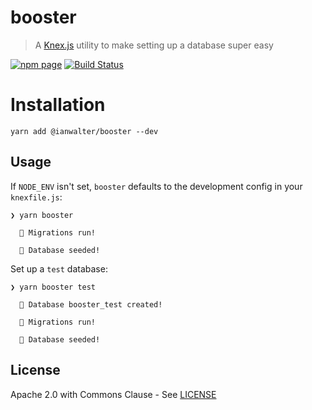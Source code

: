 # booster
> A [Knex.js][knexUrl] utility to make setting up a database super easy

[![npm page][npmImage]][npmUrl]
[![Build Status](https://cloud.drone.io/api/badges/ianwalter/booster/status.svg)](https://cloud.drone.io/ianwalter/booster)


# Installation

```console
yarn add @ianwalter/booster --dev
```

## Usage

If `NODE_ENV` isn't set, `booster` defaults to the development config in your
`knexfile.js`:

```console
❯ yarn booster

  👟 Migrations run!

  🌱 Database seeded!
```

Set up a `test` database:

```console
❯ yarn booster test

  🚀 Database booster_test created!

  👟 Migrations run!

  🌱 Database seeded!
```

## License

Apache 2.0 with Commons Clause - See [LICENSE][licenseUrl]

&nbsp;

[knexUrl]: https://knexjs.org
[npmImage]: https://img.shields.io/npm/v/@ianwalter/booster.svg
[npmUrl]: https://www.npmjs.com/package/@ianwalter/booster
[licenseUrl]: https://github.com/ianwalter/booster/blob/master/LICENSE

